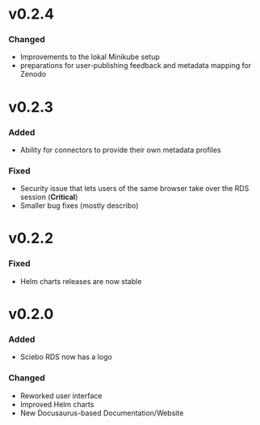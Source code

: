# v0.2.4

### Changed
- Improvements to the lokal Minikube setup
- preparations for user-publishing feedback and metadata mapping for Zenodo

# v0.2.3

### Added
- Ability for connectors to provide their own metadata profiles

### Fixed
- Security issue that lets users of the same browser take over the RDS session (**Critical**)
- Smaller bug fixes (mostly describo)

# v0.2.2
### Fixed
- Helm charts releases are now stable

# v0.2.0
### Added
- Sciebo RDS now has a logo

### Changed
- Reworked user interface
- Improved Helm charts
- New Docusaurus-based Documentation/Website
